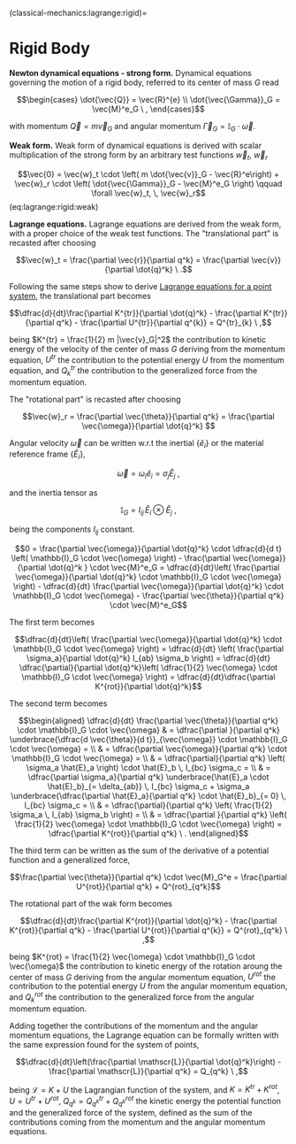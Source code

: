 (classical-mechanics:lagrange:rigid)=
# Rigid Body

**Newton dynamical equations - strong form.** Dynamical equations governing the motion of a rigid body, referred to its center of mass $G$ read

$$\begin{cases}
  \dot{\vec{Q}} = \vec{R}^{e} \\
  \dot{\vec{\Gamma}}_G = \vec{M}^e_G \ ,
\end{cases}$$

with momentum $\vec{Q} = m \vec{v}_G$ and angular momentum $\vec{\Gamma}_G = \mathbb{I}_G \cdot \vec{\omega}$.

**Weak form.** Weak form of dynamical equations is derived with scalar multiplication of the strong form by an arbitrary test functions $\vec{w}_t$, $\vec{w}_r$

$$\vec{0} = \vec{w}_t \cdot \left( m \dot{\vec{v}}_G - \vec{R}^e\right) + \vec{w}_r \cdot \left( \dot{\vec{\Gamma}}_G - \vec{M}^e_G \right) \qquad \forall \vec{w}_t, \, \vec{w}_r$$ (eq:lagrange:rigid:weak)

**Lagrange equations.** Lagrange equations are derived from the weak form, with a proper choice of the weak test functions. The "translational part" is recasted after choosing

$$\vec{w}_t = \frac{\partial \vec{r}}{\partial q^k} = \frac{\partial \vec{v}}{\partial \dot{q}^k} \ .$$

Following the same steps show to derive [Lagrange equations for a point system](classical-mechanics:lagrange:point), the translational part becomes

$$\dfrac{d}{dt}\frac{\partial K^{tr}}{\partial \dot{q}^k} - \frac{\partial K^{tr}}{\partial q^k} - \frac{\partial U^{tr}}{\partial q^{k}} = Q^{tr}_{k} \ ,$$

being $K^{tr} = \frac{1}{2} m |\vec{v}_G|^2$ the contribution to kinetic energy of the velocity of the center of mass $G$ deriving from the momentum equation, $U^{tr}$ the contribution to the potential energy $U$ from the momentum equation, and $Q^{tr}_{k}$ the contribution to the generalized force from the momentum equation.

The "rotational part" is recasted after choosing 

$$\vec{w}_r = \frac{\partial \vec{\theta}}{\partial q^k} = \frac{\partial \vec{\omega}}{\partial \dot{q}^k} $$

Angular velocity $\vec{\omega}$ can be written w.r.t the inertial $\{ \hat{e}_i \}$ or the material reference frame $\{ \hat{E}_i \}$,

$$\vec{\omega} = \omega_i \hat{e}_i = \sigma_j \hat{E}_j \ ,$$

and the inertia tensor as

$$\mathbb{I}_G = I_{ij} \, \hat{E}_i \otimes \hat{E}_j \ ,$$

being the components $I_{ij}$ constant.

$$0 = \frac{\partial \vec{\omega}}{\partial \dot{q}^k} \cdot \dfrac{d}{d t} \left( \mathbb{I}_G \cdot \vec{\omega} \right) - \frac{\partial \vec{\omega}}{\partial \dot{q}^k } \cdot \vec{M}^e_G = \dfrac{d}{dt}\left( \frac{\partial \vec{\omega}}{\partial \dot{q}^k} \cdot \mathbb{I}_G \cdot \vec{\omega} \right) - \dfrac{d}{dt} \frac{\partial \vec{\omega}}{\partial \dot{q}^k} \cdot \mathbb{I}_G \cdot \vec{\omega} - \frac{\partial \vec{\theta}}{\partial q^k} \cdot \vec{M}^e_G$$

The first term becomes

$$\dfrac{d}{dt}\left( \frac{\partial \vec{\omega}}{\partial \dot{q}^k} \cdot \mathbb{I}_G \cdot \vec{\omega} \right) = \dfrac{d}{dt} \left( \frac{\partial \sigma_a}{\partial \dot{q}^k} I_{ab} \sigma_b \right) = \dfrac{d}{dt} \dfrac{\partial}{\partial \dot{q}^k}\left( \dfrac{1}{2} \vec{\omega} \cdot \mathbb{I}_G \cdot \vec{\omega} \right) = \dfrac{d}{dt}\dfrac{\partial K^{rot}}{\partial \dot{q}^k}$$

The second term becomes

$$\begin{aligned}
 \dfrac{d}{dt} \frac{\partial \vec{\theta}}{\partial q^k} \cdot \mathbb{I}_G \cdot \vec{\omega} 
  & = \dfrac{\partial }{\partial q^k} \underbrace{\dfrac{d \vec{\theta}}{d t}}_{\vec{\omega}} \cdot \mathbb{I}_G \cdot \vec{\omega} = \\
  & = \dfrac{\partial \vec{\omega}}{\partial q^k} \cdot \mathbb{I}_G \cdot \vec{\omega} = \\
  & = \dfrac{\partial}{\partial q^k} \left( \sigma_a \hat{E}_a \right) \cdot \hat{E}_b \, I_{bc} \sigma_c = \\
  & = \dfrac{\partial \sigma_a}{\partial q^k} \underbrace{\hat{E}_a \cdot \hat{E}_b}_{= \delta_{ab}} \, I_{bc} \sigma_c 
    + \sigma_a \underbrace{\dfrac{\partial \hat{E}_a}{\partial q^k}  \cdot \hat{E}_b}_{= 0} \, I_{bc} \sigma_c = \\
  & = \dfrac{\partial}{\partial q^k} \left( \frac{1}{2} \sigma_a \, I_{ab} \sigma_b \right) = \\
  & = \dfrac{\partial }{\partial q^k} \left( \frac{1}{2} \vec{\omega} \cdot \mathbb{I}_G \cdot \vec{\omega} \right) 
    = \dfrac{\partial K^{rot}}{\partial q^k} \ .
\end{aligned}$$

The third term can be written as the sum of the derivative of a potential function and a generalized force,

$$\frac{\partial \vec{\theta}}{\partial q^k} \cdot \vec{M}_G^e = \frac{\partial U^{rot}}{\partial q^k} + Q^{rot}_{q^k}$$

The rotational part of the wak form becomes

$$\dfrac{d}{dt}\frac{\partial K^{rot}}{\partial \dot{q}^k} - \frac{\partial K^{rot}}{\partial q^k} - \frac{\partial U^{rot}}{\partial q^{k}} = Q^{rot}_{q^k} \ ,$$

being $K^{rot} = \frac{1}{2} \vec{\omega} \cdot \mathbb{I}_G \cdot \vec{\omega}$ the contribution to kinetic energy of the rotation aroung the center of mass $G$ deriving from the angular momentum equation, $U^{rot}$ the contribution to the potential energy $U$ from the angular momentum equation, and $Q^{rot}_{k}$ the contribution to the generalized force from the angular momentum equation.

Adding together the contributions of the momentum and the angular momentum equations, the Lagrange equation can be formally written with the same expression found for the system of points,

$$\dfrac{d}{dt}\left(\frac{\partial \mathscr{L}}{\partial \dot{q}^k}\right) - \frac{\partial \mathscr{L}}{\partial q^k} = Q_{q^k} \ ,$$

being $\mathscr{L} = K + U$ the Lagrangian function of the system, and $K = K^{tr} + K^{rot}$, $U = U^{tr} + U^{rot}$, $Q_{q^k} = Q_{q^k}^{tr} + Q_{q^k}^{rot}$ the kinetic energy the potential function and the generalized force of the system, defined as the sum of the contributions coming from the momentum and the angular momentum equations.

<!--
$$\vec{w}_r = \frac{\partial \theta_l}{\partial q^k} \, \hat{e}_l = - \frac{1}{2} \varepsilon_{lab} \dfrac{\partial R_{ac}}{\partial q^k} R_{bc} \, \hat{e}_l$$
-->
